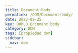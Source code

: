 ```yaml
---
title: Document.body
permalink: /DOM/Document/body/
date: 2023-09-25
key: DOM.D.Document.body
category: DOM
tags: [propiedad dom]
sidebar:
  nav: dom
---
```

